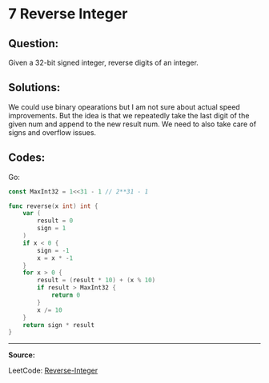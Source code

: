 7 Reverse Integer
=================

Question:
---------

Given a 32-bit signed integer, reverse digits of an integer.

Solutions:
----------

We could use binary opearations but I am not sure about actual speed
improvements. But the idea is that we repeatedly take the last digit of the
given num and append to the new result num. We need to also take care of signs
and overflow issues.

Codes:
------

Go:

```go
const MaxInt32 = 1<<31 - 1 // 2**31 - 1

func reverse(x int) int {
    var (
        result = 0
        sign = 1
    )
    if x < 0 {
        sign = -1
        x = x * -1
    }
    for x > 0 {
        result = (result * 10) + (x % 10)
        if result > MaxInt32 {
            return 0
        }
        x /= 10
    }
    return sign * result
}
```

---

**Source:**

LeetCode: [Reverse-Integer](https://leetcode.com/problems/reverse-integer/)
